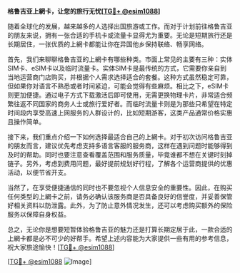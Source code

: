 **格鲁吉亚上網卡，让您的旅行无忧[[TG💪+ @esim1088](https://t.me/s/esim1088)]**

随着全球化的发展，越来越多的人选择出国旅游或工作。而对于计划前往格鲁吉亚的朋友来说，拥有一张合适的手机卡或流量卡显得尤为重要。无论是短期旅行还是长期居住，一张优质的上網卡都能让你在异国他乡保持联络、畅享网络。

首先，我们来聊聊格鲁吉亚的上網卡有哪些种类。市面上常见的主要有三种：实体SIM卡、eSIM卡以及临时流量卡。实体SIM卡是最传统的方式，它需要你亲自到当地运营商门店购买，并根据个人需求选择适合的套餐。这种方式虽然稳定可靠，但如果你对语言不熟悉或者时间紧迫，可能会觉得有些麻烦。相比之下，eSIM卡则更加便捷。通过电子方式下载激活后即可使用，无需更换物理卡片，非常适合频繁往返不同国家的商务人士或旅行爱好者。而临时流量卡则是为那些只希望在特定时间段内享受高速上网服务的人群设计的，比如短期游客，这类产品通常价格实惠且操作简单。

接下来，我们重点介绍一下如何选择最适合自己的上網卡。对于初次访问格鲁吉亚的朋友而言，建议优先考虑支持多语言客服的服务商，这样在遇到问题时能够得到及时的帮助。同时也要注意查看覆盖范围和服务质量，毕竟谁都不想在关键时刻掉链子。另外，考虑到费用问题，最好提前规划好行程，了解各个运营商提供的优惠活动，以便节省开支。

当然了，在享受便捷通信的同时也不要忽视个人信息安全的重要性。因此，在购买任何类型的上網卡之前，请务必确认该服务商是否具备良好的信誉度，并妥善保管好相关资料以防泄露。此外，为了防止意外情况发生，还可以考虑购买额外的保险服务以保障自身权益。

总之，无论你是想要短暂体验格鲁吉亚的魅力还是打算长期定居于此，一款合适的上網卡都是必不可少的好帮手。希望上述内容能为大家提供一些有用的参考信息，祝大家旅途愉快！[[TG💪+ @esim1088](https://t.me/s/esim1088)]

[[TG💪+ @esim1088](https://t.me/s/esim1088) ![Image](https://i.postimg.cc/4NQfJmqS/Snipaste-2025-05-13-00-14-12.png)]